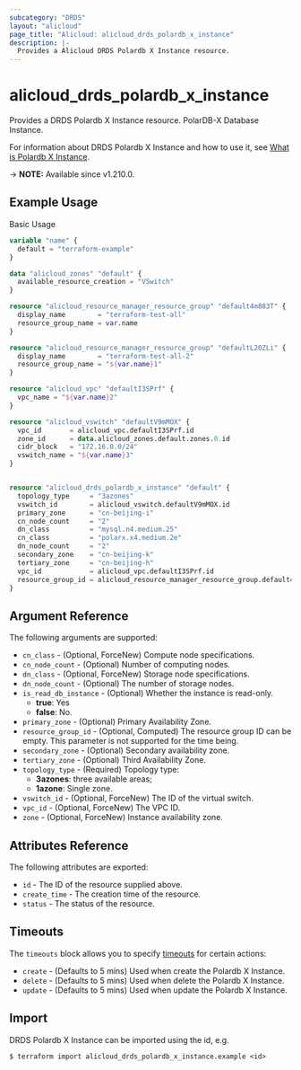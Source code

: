 ```yaml
---
subcategory: "DRDS"
layout: "alicloud"
page_title: "Alicloud: alicloud_drds_polardb_x_instance"
description: |-
  Provides a Alicloud DRDS Polardb X Instance resource.
---
```


# alicloud_drds_polardb_x_instance

Provides a DRDS Polardb X Instance resource. PolarDB-X Database Instance.

For information about DRDS Polardb X Instance and how to use it, see [What is Polardb X Instance](https://www.alibabacloud.com/help/en/).

-> **NOTE:** Available since v1.210.0.

## Example Usage

Basic Usage

```terraform
variable "name" {
  default = "terraform-example"
}

data "alicloud_zones" "default" {
  available_resource_creation = "VSwitch"
}

resource "alicloud_resource_manager_resource_group" "default4m883T" {
  display_name        = "terraform-test-all"
  resource_group_name = var.name
}

resource "alicloud_resource_manager_resource_group" "defaultL20ZLi" {
  display_name        = "terraform-test-all-2"
  resource_group_name = "${var.name}1"
}

resource "alicloud_vpc" "defaultI3SPrf" {
  vpc_name = "${var.name}2"
}

resource "alicloud_vswitch" "defaultV9mMOX" {
  vpc_id       = alicloud_vpc.defaultI3SPrf.id
  zone_id      = data.alicloud_zones.default.zones.0.id
  cidr_block   = "172.16.0.0/24"
  vswitch_name = "${var.name}3"
}


resource "alicloud_drds_polardb_x_instance" "default" {
  topology_type     = "3azones"
  vswitch_id        = alicloud_vswitch.defaultV9mMOX.id
  primary_zone      = "cn-beijing-i"
  cn_node_count     = "2"
  dn_class          = "mysql.n4.medium.25"
  cn_class          = "polarx.x4.medium.2e"
  dn_node_count     = "2"
  secondary_zone    = "cn-beijing-k"
  tertiary_zone     = "cn-beijing-h"
  vpc_id            = alicloud_vpc.defaultI3SPrf.id
  resource_group_id = alicloud_resource_manager_resource_group.default4m883T.id
}
```

## Argument Reference

The following arguments are supported:
* `cn_class` - (Optional, ForceNew) Compute node specifications.
* `cn_node_count` - (Optional) Number of computing nodes.
* `dn_class` - (Optional, ForceNew) Storage node specifications.
* `dn_node_count` - (Optional) The number of storage nodes.
* `is_read_db_instance` - (Optional) Whether the instance is read-only.
  - **true**: Yes
  - **false**: No.
* `primary_zone` - (Optional) Primary Availability Zone.
* `resource_group_id` - (Optional, Computed) The resource group ID can be empty. This parameter is not supported for the time being.
* `secondary_zone` - (Optional) Secondary availability zone.
* `tertiary_zone` - (Optional) Third Availability Zone.
* `topology_type` - (Required) Topology type:
  - **3azones**: three available areas;
  - **1azone**: Single zone.
* `vswitch_id` - (Optional, ForceNew) The ID of the virtual switch.
* `vpc_id` - (Optional, ForceNew) The VPC ID.
* `zone` - (Optional, ForceNew) Instance availability zone.

## Attributes Reference

The following attributes are exported:
* `id` - The ID of the resource supplied above.
* `create_time` - The creation time of the resource.
* `status` - The status of the resource.

## Timeouts

The `timeouts` block allows you to specify [timeouts](https://www.terraform.io/docs/configuration-0-11/resources.html#timeouts) for certain actions:
* `create` - (Defaults to 5 mins) Used when create the Polardb X Instance.
* `delete` - (Defaults to 5 mins) Used when delete the Polardb X Instance.
* `update` - (Defaults to 5 mins) Used when update the Polardb X Instance.

## Import

DRDS Polardb X Instance can be imported using the id, e.g.

```shell
$ terraform import alicloud_drds_polardb_x_instance.example <id>
```